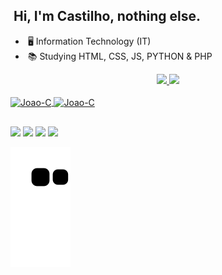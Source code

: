 ##  Hi, I'm Castilho, nothing else.
  
 -  🖥️ Information Technology (IT)
 -  📚 Studying HTML, CSS, JS, PYTHON & PHP 
  
 <div align="center">
  <a href="https://linktr.ee/joao.castilho">
  <img height="180em" src="https://github-readme-stats.vercel.app/api?username=Caztilho&show_icons=true&theme=dracula&include_all_commits=true&count_private=true"/>
  <img height="140em" src="https://github-readme-stats.vercel.app/api/top-langs/?username=Caztilho&layout=compact&langs_count=7&theme=dracula"/>
</div>

<div style="display: inline_block"><br>
  <img align="center" alt="Joao-C" height="30" width="40" src="https://cdn.jsdelivr.net/gh/devicons/devicon/icons/c/c-original.svg" />
  <img align="center" alt="Joao-C" height="30" width="40" src="https://cdn.jsdelivr.net/gh/devicons/devicon/icons/python/python-original.svg" />
</div>

##

<div>
  <a href="https://instagram.com/joaocastilho__" target="_blank"><img src="https://img.shields.io/badge/-Instagram-%23E4405F?style=for-the-badge&logo=instagram&logoColor=white" target="_blank"></a>
  <a href = "mailto:joaovictorcastilho1@gmail.com"><img src="https://img.shields.io/badge/-Gmail-%23333?style=for-the-badge&logo=gmail&logoColor=white" target="_blank"></a>
  <a href="https://www.linkedin.com/in/joao-victor-castilho" target="_blank"><img src="https://img.shields.io/badge/-LinkedIn-%230077B5?style=for-the-badge&logo=linkedin&logoColor=white" target="_blank"></a> 
   <a href="https://discord.gg/KPMHZCHTSM" target="_blank"><img src="https://img.shields.io/badge/Discord-7289DA?style=for-the-badge&logo=discord&logoColor=white" target="_blank"></a>    
  
  ![Snake animation](https://github.com/rafaballerini/rafaballerini/blob/output/github-contribution-grid-snake.svg)
  
</div>

